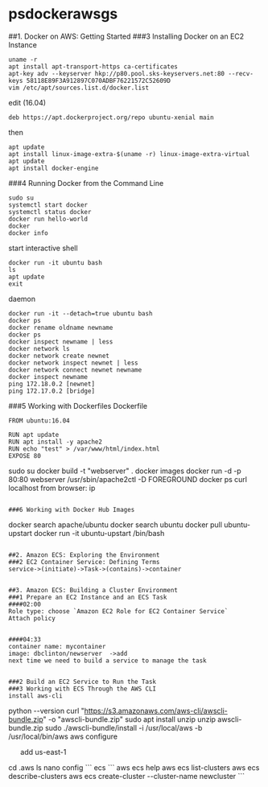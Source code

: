 # psdockerawsgs
##1. Docker on AWS: Getting Started
###3 Installing Docker on an EC2 Instance
```
uname -r
apt install apt-transport-https ca-certificates
apt-key adv --keyserver hkp://p80.pool.sks-keyservers.net:80 --recv-keys 58118E89F3A912897C070ADBF76221572C52609D
vim /etc/apt/sources.list.d/docker.list
```
edit (16.04)
```
deb https://apt.dockerproject.org/repo ubuntu-xenial main
```
then
```
apt update
apt install linux-image-extra-$(uname -r) linux-image-extra-virtual
apt update
apt install docker-engine
```


###4 Running Docker from the Command Line
```
sudo su
systemctl start docker
systemctl status docker
docker run hello-world
docker 
docker info
```

start interactive shell
```
docker run -it ubuntu bash
ls
apt update
exit
```

daemon
```
docker run -it --detach=true ubuntu bash
docker ps
docker rename oldname newname
docker ps
docker inspect newname | less
docker network ls
docker network create newnet
docker network inspect newnet | less
docker network connect newnet newname
docker inspect newname	
ping 172.18.0.2 [newnet]
ping 172.17.0.2	[bridge]
```
###5 Working with Dockerfiles
Dockerfile
```
FROM ubuntu:16.04

RUN apt update
RUN apt install -y apache2
RUN echo "test" > /var/www/html/index.html
EXPOSE 80
```

sudo su
docker build -t "webserver" .
docker images
docker run -d -p 80:80 webserver /usr/sbin/apache2ctl -D FOREGROUND
docker ps
curl localhost
from browser: 
ip
```

###6 Working with Docker Hub Images
```
docker search apache/ubuntu
docker search ubuntu
docker pull ubuntu-upstart
docker run -it ubuntu-upstart /bin/bash
```

##2. Amazon ECS: Exploring the Environment
###2 EC2 Container Service: Defining Terms
service->(initiate)->Task->(contains)->container


##3. Amazon ECS: Building a Cluster Environment
###1 Prepare an EC2 Instance and an ECS Task
####02:00
Role type: choose `Amazon EC2 Role for EC2 Container Service`  
Attach policy


####04:33
container name: mycontainer  
image: dbclinton/newserver  ->add  
next time we need to build a service to manage the task


###2 Build an EC2 Service to Run the Task
###3 Working with ECS Through the AWS CLI
install aws-cli
```
python --version
curl "https://s3.amazonaws.com/aws-cli/awscli-bundle.zip" -o "awscli-bundle.zip"
sudo apt install unzip
unzip awscli-bundle.zip
sudo ./awscli-bundle/install -i /usr/local/aws -b /usr/local/bin/aws
aws configure
<ul>add us-east-1</ul>
cd .aws
ls
nano config
```
ecs
```
aws ecs help
aws ecs list-clusters
aws ecs describe-clusters
aws ecs create-cluster --cluster-name newcluster
```

